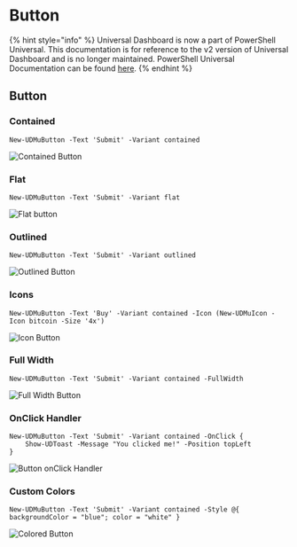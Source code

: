 # Button

{% hint style="info" %}
Universal Dashboard is now a part of PowerShell Universal. This documentation is for reference to the v2 version of Universal Dashboard and is no longer maintained. PowerShell Universal Documentation can be found [here](https://docs.ironmansoftware.com).
{% endhint %}

## Button

### Contained

```text
New-UDMuButton -Text 'Submit' -Variant contained
```

![Contained Button](../../.gitbook/assets/image%20%2847%29.png)

### Flat

```text
New-UDMuButton -Text 'Submit' -Variant flat
```

![Flat button](../../.gitbook/assets/button.gif)

### Outlined

```text
New-UDMuButton -Text 'Submit' -Variant outlined
```

![Outlined Button](../../.gitbook/assets/image%20%2838%29.png)

### Icons

```text
New-UDMuButton -Text 'Buy' -Variant contained -Icon (New-UDMuIcon -Icon bitcoin -Size '4x')
```

![Icon Button](../../.gitbook/assets/image%20%2865%29.png)

### Full Width

```text
New-UDMuButton -Text 'Submit' -Variant contained -FullWidth
```

![Full Width Button](../../.gitbook/assets/image%20%2848%29.png)

### OnClick Handler

```text
New-UDMuButton -Text 'Submit' -Variant contained -OnClick { 
    Show-UDToast -Message "You clicked me!" -Position topLeft
}
```

![Button onClick Handler](../../.gitbook/assets/buttononclick.gif)

### Custom Colors

```text
New-UDMuButton -Text 'Submit' -Variant contained -Style @{ backgroundColor = "blue"; color = "white" }
```

![Colored Button](../../.gitbook/assets/image%20%2835%29%20%281%29.png)

